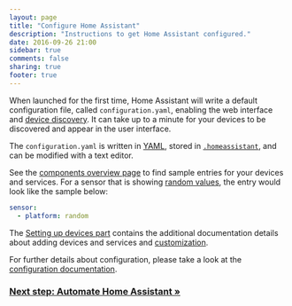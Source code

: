 ```yaml
---
layout: page
title: "Configure Home Assistant"
description: "Instructions to get Home Assistant configured."
date: 2016-09-26 21:00
sidebar: true
comments: false
sharing: true
footer: true
---
```


When launched for the first time, Home Assistant will write a default configuration file, called `configuration.yaml`, enabling the web interface and [device discovery](/components/discovery/). It can take up to a minute for your devices to be discovered and appear in the user interface.

The `configuration.yaml` is written in [YAML](/docs/configuration/yaml/), stored in [`.homeassistant`](/docs/configuration/), and can be modified with a text editor.

See the [components overview page](/components/) to find sample entries for your devices and services. For a sensor that is showing [random values](/components/sensor.random/), the entry would look like the sample below:

```yaml
sensor:
  - platform: random
```

The [Setting up devices part](/docs/configuration/devices/) contains the additional documentation details about adding devices and services and [customization](/docs/configuration/customizing-devices/).

For further details about configuration, please take a look at the [configuration documentation](/docs/configuration/).

### [Next step: Automate Home Assistant &raquo;](/getting-started/automation/)
